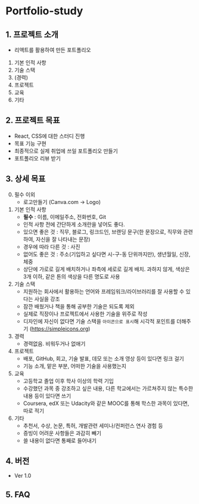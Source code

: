 # Portfolio-study

## 1. 프로젝트 소개
- 리액트를 활용하여 만든 포트폴리오
1. 기본 인적 사항
2. 기술 스택
3. (경력)
4. 프로젝트
5. 교육
6. 기타

## 2. 프로젝트 목표
  - React, CSS에 대한 스터디 진행
  - 목표 기능 구현
  - 최종적으로 실제 취업에 쓰일 포트폴리오 만들기
  - 포트폴리오 리뷰 받기

## 3. 상세 목표
0. 필수 이외
    - 로고만들기 (Canva.com -> Logo)
1. 기본 인적 사항
    - **필수** : 이름, 이메일주소, 전화번호, Git
    - 인적 사항 전에 간단하게 소개란을 넣어도 좋다.
    - 있으면 좋은 것 : 직무, 블로그, 링크드인, 브랜딩 문구(한 문장으로, 직무와 관련하여, 자신을 잘 나타내는 문장)
    - 경우에 따라 다른 것 : 사진
    - 없어도 좋은 것 : 주소(기입하고 싶다면 시-구-동 단위까지만), 생년월일, 신장, 체중
    - 상단에 가로로 길게 배치하거나 좌측에 세로로 길게 배치. 과하지 않게, 색상은 3개 이하, 같은 톤의 색상을 다른 명도로 사용
2. 기술 스택
    - 지원하는 회사에서 활용하는 언어와 프레임워크/라이브러리를 잘 사용할 수 있다는 사실을 강조
    - 잠깐 배웠거나 책을 통해 공부한 기술은 되도록 제외
    - 실제로 직장이나 프로젝트에서 사용한 기술을 위주로 작성
    - 디자인에 자신이 없다면 기술 스택을 `아이콘으로 표시`해 시각적 포인트를 더해주기 (https://simpleicons.org)
3. 경력
    - 경력없음. 비워두거나 없애기
4. 프로젝트
    - 배포, GitHub, 회고, 기술 발표, 데모 또는 소개 영상 등이 있다면 링크 걸기
    - 기능 소개, 맡은 부분, 어떠한 기술을 사용했는지
5. 교육
    - 고등학교 졸업 이후 학사 이상의 학력 기입
    - 수강했던 과목 중 강조하고 싶은 내용, 다른 학교에서는 가르쳐주지 않는 특수한 내용 등이 있다면 쓰기
    - Coursera, edX 또는 Udacity와 같은 MOOC를 통해 학스한 과목이 있다면, 따로 적기
6. 기타
    - 추천서, 수상, 논문, 특허, 개발관련 세미나/컨퍼런스 연사 경험 등
    - 증빙이 어려운 사항들은 과감히 빼기
    - 쓸 내용이 없다면 통째로 들어내기

## 4. 버전
- Ver 1.0

## 5. FAQ
